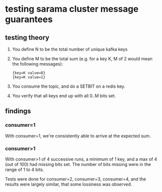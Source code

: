 # testing sarama cluster message guarantees

## testing theory

1. You define N to be the total number of unique kafka keys
2. You define M to be the total sum (e.g. for a key K, M of 2 would mean
   the following messages):

   ```
   {key=K value=0}
   {key=K value=1}
   ```

3. You consume the topic, and do a SETBIT on a redis key.
4. You verify that all keys end up with all 0..M bits set.

## findings

### consumer=1

With consumer=1, we're consistently able to arrive at the expected sum.

### consumer>1

With consumer>1 of 4 successive runs, a minimum of 1 key, and a max of 4 (out
of 100) had missing bits set. The number of bits missing were in the range of
1 to 4 bits.

Tests were done for consumer=2, consumer=3, consumer=4, and the results were
largely similar, that some lossiness was observed.
